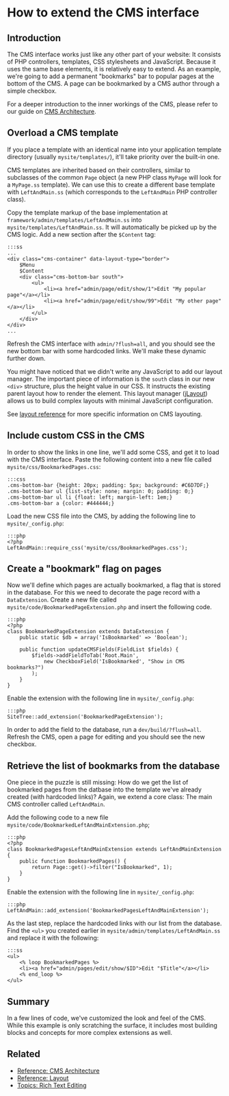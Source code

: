 # How to extend the CMS interface #

## Introduction ##

The CMS interface works just like any other part of your website: It consists of PHP controllers,
templates, CSS stylesheets and JavaScript. Because it uses the same base elements,
it is relatively easy to extend. 
As an example, we're going to add a permanent "bookmarks" bar to popular pages at the bottom of the CMS.
A page can be bookmarked by a CMS author through a simple checkbox.

For a deeper introduction to the inner workings of the CMS, please refer to our
guide on [CMS Architecture](../reference/cms-architecture).

## Overload a CMS template ##

If you place a template with an identical name into your application template directory
(usually `mysite/templates/`), it'll take priority over the built-in one.

CMS templates are inherited based on their controllers, similar to subclasses of
the common `Page` object (a new PHP class `MyPage` will look for a `MyPage.ss` template).
We can use this to create a different base template with `LeftAndMain.ss`
(which corresponds to the `LeftAndMain` PHP controller class).

Copy the template markup of the base implementation at `framework/admin/templates/LeftAndMain.ss` into
`mysite/templates/LeftAndMain.ss`. It will automatically be picked up by the CMS logic. Add a new section after
the `$Content` tag:
	
	:::ss
	...
	<div class="cms-container" data-layout-type="border">
		$Menu
		$Content
		<div class="cms-bottom-bar south">
			<ul>
				<li><a href="admin/page/edit/show/1">Edit "My popular page"</a></li>
				<li><a href="admin/page/edit/show/99">Edit "My other page"</a></li>
			</ul>
		</div>
	</div>
	...
	
Refresh the CMS interface with `admin/?flush=all`, and you should see the new bottom bar with some hardcoded links.
We'll make these dynamic further down. 

You might have noticed that we didn't write any JavaScript to add our layout manager. 
The important piece of information is the `south` class in our new `<div>` structure,
plus the height value in our CSS. It instructs the existing parent layout how to render the element.
This layout manager ([jLayout](http://www.bramstein.com/projects/jlayout/)) 
allows us to build complex layouts with minimal JavaScript configuration.

See [layout reference](../reference/layout) for more specific information on CMS layouting.
	
## Include custom CSS in the CMS

In order to show the links in one line, we'll add some CSS, and get it to load with the CMS interface.
Paste the following content into a new file called `mysite/css/BookmarkedPages.css`:

	:::css
	.cms-bottom-bar {height: 20px; padding: 5px; background: #C6D7DF;}
	.cms-bottom-bar ul {list-style: none; margin: 0; padding: 0;}
	.cms-bottom-bar ul li {float: left; margin-left: 1em;}
	.cms-bottom-bar a {color: #444444;}

Load the new CSS file into the CMS, by adding the following line to `mysite/_config.php`:

	:::php
	<?php
	LeftAndMain::require_css('mysite/css/BookmarkedPages.css');

## Create a "bookmark" flag on pages ##

Now we'll define which pages are actually bookmarked, a flag that is stored in the database.
For this we need to decorate the page record with a `DataExtension`.
Create a new file called `mysite/code/BookmarkedPageExtension.php` and insert the following code.

	:::php
	<?php
	class BookmarkedPageExtension extends DataExtension {
		public static $db = array('IsBookmarked' => 'Boolean');
		
		public function updateCMSFields(FieldList $fields) {
			$fields->addFieldToTab('Root.Main',
				new CheckboxField('IsBookmarked', "Show in CMS bookmarks?")
			);
		}
	}

Enable the extension with the following line in `mysite/_config.php`:

	:::php
	SiteTree::add_extension('BookmarkedPageExtension');

In order to add the field to the database, run a `dev/build/?flush=all`.
Refresh the CMS, open a page for editing and you should see the new checkbox.

## Retrieve the list of bookmarks from the database

One piece in the puzzle is still missing: How do we get the list of bookmarked
pages from the datbase into the template we've already created (with hardcoded links)? 
Again, we extend a core class: The main CMS controller called `LeftAndMain`.

Add the following code to a new file `mysite/code/BookmarkedLeftAndMainExtension.php`;

	:::php
	<?php
	class BookmarkedPagesLeftAndMainExtension extends LeftAndMainExtension {
		public function BookmarkedPages() {
			return Page::get()->filter("IsBookmarked", 1);
		}
	}
	
Enable the extension with the following line in `mysite/_config.php`:

	:::php
	LeftAndMain::add_extension('BookmarkedPagesLeftAndMainExtension');

As the last step, replace the hardcoded links with our list from the database.
Find the `<ul>` you created earlier in `mysite/admin/templates/LeftAndMain.ss`
and replace it with the following:

	:::ss
	<ul>
		<% loop BookmarkedPages %>
		<li><a href="admin/pages/edit/show/$ID">Edit "$Title"</a></li>
		<% end_loop %>
	</ul>

## Summary

In a few lines of code, we've customized the look and feel of the CMS.
While this example is only scratching the surface, it includes most building
blocks and concepts for more complex extensions as well.

## Related

 * [Reference: CMS Architecture](../reference/cms-architecture)
 * [Reference: Layout](../reference/layout)
 * [Topics: Rich Text Editing](../topics/rich-text-editing)
